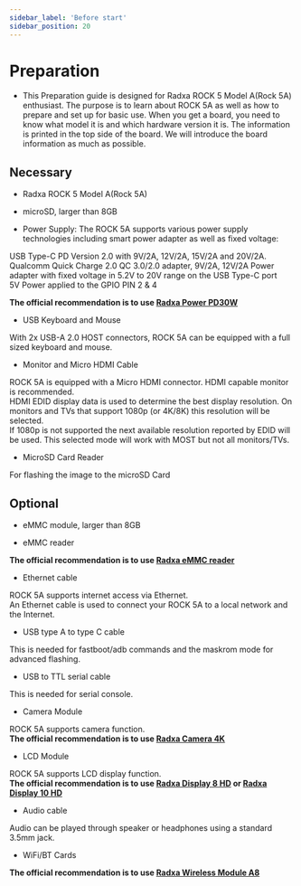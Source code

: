 ```yaml
---
sidebar_label: 'Before start'
sidebar_position: 20
---
```


# Preparation

- This Preparation guide is designed for Radxa ROCK 5 Model A(Rock 5A) enthusiast. The purpose is to learn about ROCK 5A as well as how to prepare and set up for basic use. When you get a board, you need to know what model it is and which hardware version it is. The information is printed in the top side of the board. We will introduce the board information as much as possible.

## Necessary

- Radxa ROCK 5 Model A(Rock 5A)

- microSD, larger than 8GB

- Power Supply: The ROCK 5A supports various power supply technologies including smart power adapter as well as fixed voltage:

USB Type-C PD Version 2.0 with 9V/2A, 12V/2A, 15V/2A and 20V/2A.
Qualcomm Quick Charge 2.0 QC 3.0/2.0 adapter, 9V/2A, 12V/2A
Power adapter with fixed voltage in 5.2V to 20V range on the USB Type-C port    
5V Power applied to the GPIO PIN 2 & 4

**The official recommendation is to use [Radxa Power PD30W](../../../accessories/pd-30w.md)**

- USB Keyboard and Mouse

With 2x USB-A 2.0 HOST connectors, ROCK 5A can be equipped with a full sized keyboard and mouse.

- Monitor and Micro HDMI Cable

ROCK 5A is equipped with a Micro HDMI connector. HDMI capable monitor is recommended.  
HDMI EDID display data is used to determine the best display resolution. On monitors and TVs that support 1080p (or 4K/8K) this resolution will be selected.  
If 1080p is not supported the next available resolution reported by EDID will be used. This selected mode will work with MOST but not all monitors/TVs.

- MicroSD Card Reader 

For flashing the image to the microSD Card

## Optional

- eMMC module, larger than 8GB

- eMMC reader

**The official recommendation is to use [Radxa eMMC reader](../../../accessories/emmc-reader)**

- Ethernet cable

ROCK 5A supports internet access via Ethernet.  
An Ethernet cable is used to connect your ROCK 5A to a local network and the Internet.  

- USB type A to type C cable

This is needed for fastboot/adb commands and the maskrom mode for advanced flashing.

- USB to TTL serial cable

This is needed for serial console.

- Camera Module
    
ROCK 5A supports camera function.  
**The official recommendation is to use [Radxa Camera 4K](../../../accessories/camera-4k)**

- LCD Module

ROCK 5A supports LCD display function.  
**The official recommendation is to use [Radxa Display 8 HD](../../../accessories/lcd-8-hd) or [Radxa Display 10 HD](../../../accessories/lcd-10-hd)**

- Audio cable

Audio can be played through speaker or headphones using a standard 3.5mm jack.

- WiFi/BT Cards

**The official recommendation is to use [Radxa Wireless Module A8](../../../accessories/wireless-a8)**